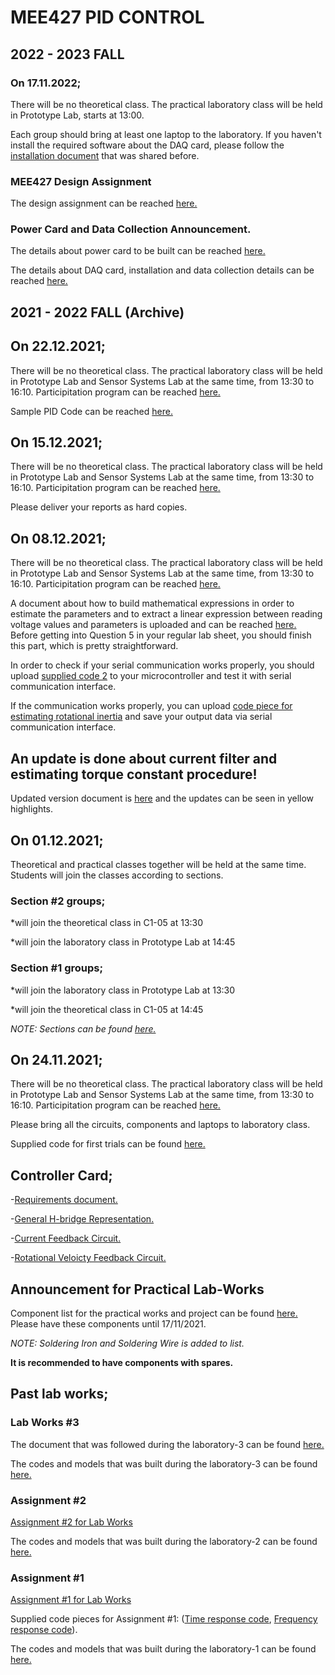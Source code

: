 # MEE427 PID CONTROL

## 2022 - 2023 FALL

### On 17.11.2022;

There will be no theoretical class. The practical laboratory class will be held in Prototype Lab, starts at 13:00.

Each group should bring at least one laptop to the laboratory. If you haven't install the required software about the DAQ card, please follow the [installation document](https://github.com/mee427/mee427.github.io/blob/master/Data%20Collect%20for%20MEE427.pdf) that was shared before.

### MEE427 Design Assignment

The design assignment can be reached [here.](https://github.com/mee427/mee427.github.io/blob/master/MEE427%20Design%20Assignment.pdf)

### Power Card and Data Collection Announcement.

The details about power card to be built can be reached [here.](https://github.com/mee427/mee427.github.io/blob/master/Power%20Card.pdf)

The details about DAQ card, installation and data collection details can be reached [here.](https://github.com/mee427/mee427.github.io/blob/master/Data%20Collect%20for%20MEE427.pdf)

## 2021 - 2022 FALL (Archive)

## On 22.12.2021;

There will be no theoretical class. The practical laboratory class will be held in Prototype Lab and Sensor Systems Lab at the same time, from 13:30 to 16:10. Participitation program can be reached [here.](https://github.com/mee427/mee427.github.io/blob/master/PID%20Groups_08122021.pdf)

Sample PID Code can be reached [here.](https://github.com/mee427/ccs-c-codes/blob/master/pid_sample.c)

## On 15.12.2021;

There will be no theoretical class. The practical laboratory class will be held in Prototype Lab and Sensor Systems Lab at the same time, from 13:30 to 16:10. Participitation program can be reached [here.](https://github.com/mee427/mee427.github.io/blob/master/PID%20Groups_23112021.pdf)

Please deliver your reports as hard copies.

## On 08.12.2021;

There will be no theoretical class. The practical laboratory class will be held in Prototype Lab and Sensor Systems Lab at the same time, from 13:30 to 16:10. Participitation program can be reached [here.](https://github.com/mee427/mee427.github.io/blob/master/PID%20Groups_08122021.pdf)

A document about how to build mathematical expressions in order to estimate the parameters and to extract a linear expression between reading voltage values and parameters is uploaded and can be reached [here.](https://github.com/mee427/mee427.github.io/blob/master/SummaryForModels.pdf) Before getting into Question 5 in your regular lab sheet, you should finish this part, which is pretty straightforward.

In order to check if your serial communication works properly, you should upload [supplied code 2](https://github.com/mee427/ccs-c-codes/blob/master/SuppliedCode_2.c) to your microcontroller and test it with serial communication interface.

If the communication works properly, you can upload [code piece for estimating rotational inertia](https://github.com/mee427/ccs-c-codes/blob/master/EstimateJ.c) and save your output data via serial communication interface.

## An update is done about current filter and estimating torque constant procedure!

Updated version document is [here](https://github.com/mee427/mee427.github.io/blob/master/PID%20Modelling_Update.pdf) and the updates can be seen in yellow highlights.

## On 01.12.2021;

Theoretical and practical classes together will be held at the same time. Students will join the classes according to sections.

### Section #2 groups;

*will join the theoretical class in C1-05 at 13:30

*will join the laboratory class in Prototype Lab at 14:45

### Section #1 groups;

*will join the laboratory class in Prototype Lab at 13:30

*will join the theoretical class in C1-05 at 14:45

_NOTE: Sections can be found [here.](https://github.com/mee427/mee427.github.io/blob/master/PID%20Groups.pdf)_

## On 24.11.2021;

There will be no theoretical class. The practical laboratory class will be held in Prototype Lab and Sensor Systems Lab at the same time, from 13:30 to 16:10. Participitation program can be reached [here.](https://github.com/mee427/mee427.github.io/blob/master/PID%20Groups_23112021.pdf)

Please bring all the circuits, components and laptops to laboratory class.

Supplied code for first trials can be found [here.](https://github.com/mee427/ccs-c-codes/blob/master/SuppliedCode_1.c)

## Controller Card;

-[Requirements document.](https://github.com/mee427/mee427.github.io/blob/master/Requirements.pdf)

-[General H-bridge Representation.](https://github.com/mee427/circuits/blob/master/H_bridge.PNG)

-[Current Feedback Circuit.](https://github.com/mee427/circuits/blob/master/Current%20Feedback.PNG)

-[Rotational Veloicty Feedback Circuit.](https://github.com/mee427/circuits/blob/master/Rotational%20Velocity%20Feedback.PNG)

## Announcement for Practical Lab-Works

Component list for the practical works and project can be found [here.](https://github.com/mee427/mee427.github.io/blob/master/Part%20List.pdf) Please have these components until 17/11/2021.

_NOTE: Soldering Iron and Soldering Wire is added to list._

**It is recommended to have components with spares.**

## Past lab works;

### Lab Works #3

The document that was followed during the laboratory-3 can be found [here.](https://github.com/mee427/mee427.github.io/blob/master/week3.pdf)

The codes and models that was built during the laboratory-3 can be found [here.](https://github.com/mee427/mee427.github.io/tree/master/Codes%20and%20Models%20for%20Assignment%203)

### Assignment #2

[Assignment #2 for Lab Works](https://github.com/mee427/mee427.github.io/blob/master/MEE427_Assignment2.pdf)

The codes and models that was built during the laboratory-2 can be found [here.](https://github.com/mee427/mee427.github.io/tree/master/Codes%20and%20Models%20for%20Assignment%202)

### Assignment #1

[Assignment #1 for Lab Works](https://github.com/mee427/mee427.github.io/blob/master/MEE427_Assignment1.pdf)

Supplied code pieces for Assignment #1: ([Time response code](https://github.com/mee427/mee427.github.io/blob/master/feedbackSystem.py), [Frequency response code](https://github.com/mee427/mee427.github.io/blob/master/bodeDiagram.py)).

The codes and models that was built during the laboratory-1 can be found [here.](https://github.com/mee427/mee427.github.io/tree/master/Codes%20and%20Models%20for%20Assignment%201)
